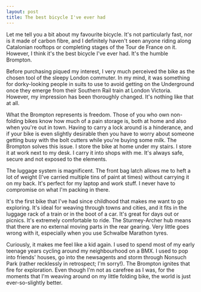 ```yaml
---
layout: post
title: The best bicycle I've ever had
---
```


Let me tell you a bit about my favourite bicycle. It's not particularly fast, nor is it made of carbon fibre, and I definitely haven't seen anyone riding along Catalonian rooftops or completing stages of the Tour de France on it. However, I think it's the best bicycle I've ever had. It's the humble Brompton.

Before purchasing piqued my interest, I very much perceived the bike as the chosen tool of the sleepy London commuter. In my mind, it was something for dorky-looking people in suits to use to avoid getting on the Underground once they emerge from their Southern Rail train at London Victoria. However, my impression has been thoroughly changed. It's nothing like that at all.

What the Brompton represents is freedom. Those of you who own non-folding bikes know how much of a pain storage is, both at home and also when you're out in town. Having to carry a lock around is a hinderance, and if your bike is even slightly desirable then you have to worry about someone getting busy with the bolt cutters while you're buying some milk. The Brompton solves this issue. I store the bike at home under my stairs. I store it at work next to my desk. I carry it into shops with me. It's always safe, secure and not exposed to the elements.

The luggage system is magnificent. The front bag latch allows me to heft a lot of weight (I've carried multiple tins of paint at times) without carrying it on my back. It's perfect for my laptop and work stuff. I never have to compromise on what I'm packing in there.

It's the first bike that I've had since childhood that makes me want to go exploring. It's ideal for weaving through towns and cities, and it fits in the luggage rack of a train or in the boot of a car. It's great for days out or picnics. It's extremely comfortable to ride. The Sturmey-Archer hub means that there are no external moving parts in the rear gearing. Very little goes wrong with it, especially when you use Schwalbe Marathon tyres.

Curiously, it makes me feel like a kid again. I used to spend most of my early teenage years cycling around my neighbourhood on a BMX. I used to pop into friends' houses, go into the newsagents and storm through Nonsuch Park (rather recklessly in retrospect; I'm sorry!). The Brompton ignites that fire for exploration. Even though I'm not as carefree as I was, for the moments that I'm weaving around on my little folding bike, the world is just ever-so-slightly better.
